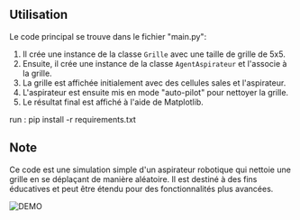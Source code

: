 ## Utilisation

Le code principal se trouve dans le fichier "main.py":

1. Il crée une instance de la classe `Grille` avec une taille de grille de 5x5.
2. Ensuite, il crée une instance de la classe `AgentAspirateur` et l'associe à la grille.
3. La grille est affichée initialement avec des cellules sales et l'aspirateur.
4. L'aspirateur est ensuite mis en mode "auto-pilot" pour nettoyer la grille.
5. Le résultat final est affiché à l'aide de Matplotlib.

run : pip install -r requirements.txt
## Note

Ce code est une simulation simple d'un aspirateur robotique qui nettoie une grille en se déplaçant de manière aléatoire. Il est destiné à des fins éducatives et peut être étendu pour des fonctionnalités plus avancées.


![DEMO](https://github.com/payb0y/TP/assets/99542808/f263927e-4077-4827-aa06-a49c7316323b)
